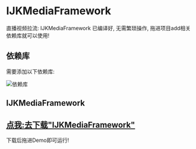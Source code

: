 # IJKMediaFramework
直播视频拉流: IJKMediaFramework 已编译好, 无需繁琐操作, 拖进项目add相关依赖库就可以使用!

## 依赖库

需要添加以下依赖库:

![依赖库](https://github.com/xiaohange/IJKMediaFramework/blob/master/%E4%BE%9D%E8%B5%96%E5%BA%93.png?raw=true)


## IJKMediaFramework
## [点我:去下载"IJKMediaFramework"](http://download.csdn.net/detail/qq_31810357/9911107)

下载后拖进Demo即可运行!